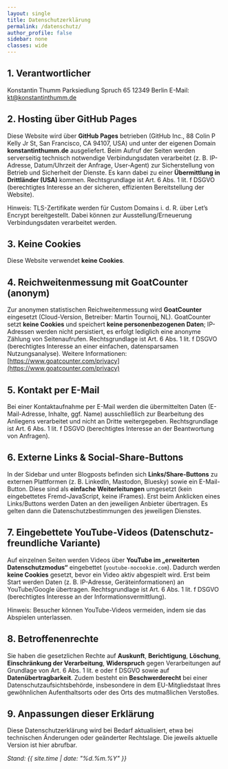 ```yaml
---
layout: single
title: Datenschutzerklärung
permalink: /datenschutz/
author_profile: false
sidebar: none
classes: wide
---
```


## 1. Verantwortlicher

Konstantin Thumm
Parksiedlung Spruch 65
12349 Berlin
E-Mail: [kt@konstantinthumm.de](mailto:kt@konstantinthumm.de)


## 2. Hosting über GitHub Pages

Diese Website wird über **GitHub Pages** betrieben (GitHub Inc., 88 Colin P Kelly Jr St, San Francisco, CA 94107, USA) und unter der eigenen Domain **konstantinthumm.de** ausgeliefert.
Beim Aufruf der Seiten werden serverseitig technisch notwendige Verbindungsdaten verarbeitet (z. B. IP-Adresse, Datum/Uhrzeit der Anfrage, User-Agent) zur Sicherstellung von Betrieb und Sicherheit der Dienste.
Es kann dabei zu einer **Übermittlung in Drittländer (USA)** kommen. Rechtsgrundlage ist Art. 6 Abs. 1 lit. f DSGVO (berechtigtes Interesse an der sicheren, effizienten Bereitstellung der Website).

Hinweis: TLS-Zertifikate werden für Custom Domains i. d. R. über Let’s Encrypt bereitgestellt. Dabei können zur Ausstellung/Erneuerung Verbindungsdaten verarbeitet werden.


## 3. Keine Cookies

Diese Website verwendet **keine Cookies**.


## 4. Reichweitenmessung mit GoatCounter (anonym)

Zur anonymen statistischen Reichweitenmessung wird **GoatCounter** eingesetzt (Cloud-Version, Betreiber: Martin Tournoij, NL).
GoatCounter setzt **keine Cookies** und speichert **keine personenbezogenen Daten**; IP-Adressen werden nicht persistiert, es erfolgt lediglich eine anonyme Zählung von Seitenaufrufen.
Rechtsgrundlage ist Art. 6 Abs. 1 lit. f DSGVO (berechtigtes Interesse an einer einfachen, datensparsamen Nutzungsanalyse).
Weitere Informationen: [https://www.goatcounter.com/privacy](https://www.goatcounter.com/privacy)


## 5. Kontakt per E-Mail

Bei einer Kontaktaufnahme per E-Mail werden die übermittelten Daten (E-Mail-Adresse, Inhalte, ggf. Name) ausschließlich zur Bearbeitung des Anliegens verarbeitet und nicht an Dritte weitergegeben.
Rechtsgrundlage ist Art. 6 Abs. 1 lit. f DSGVO (berechtigtes Interesse an der Beantwortung von Anfragen).


## 6. Externe Links & Social-Share-Buttons

In der Sidebar und unter Blogposts befinden sich **Links/Share-Buttons** zu externen Plattformen (z. B. LinkedIn, Mastodon, Bluesky) sowie ein E-Mail-Button.
Diese sind als **einfache Weiterleitungen** umgesetzt (kein eingebettetes Fremd-JavaScript, keine iFrames). Erst beim Anklicken eines Links/Buttons werden Daten an den jeweiligen Anbieter übertragen.
Es gelten dann die Datenschutzbestimmungen des jeweiligen Dienstes.


## 7. Eingebettete YouTube-Videos (Datenschutz-freundliche Variante)

Auf einzelnen Seiten werden Videos über **YouTube im „erweiterten Datenschutzmodus“** eingebettet
(`youtube-nocookie.com`).
Dadurch werden **keine Cookies** gesetzt, bevor ein Video aktiv abgespielt wird.
Erst beim Start werden Daten (z. B. IP-Adresse, Geräteinformationen) an YouTube/Google übertragen.
Rechtsgrundlage ist Art. 6 Abs. 1 lit. f DSGVO (berechtigtes Interesse an der Informationsvermittlung).

Hinweis: Besucher können YouTube-Videos vermeiden, indem sie das Abspielen unterlassen.



## 8. Betroffenenrechte

Sie haben die gesetzlichen Rechte auf **Auskunft**, **Berichtigung**, **Löschung**, **Einschränkung der Verarbeitung**, **Widerspruch** gegen Verarbeitungen auf Grundlage von Art. 6 Abs. 1 lit. e oder f DSGVO sowie auf **Datenübertragbarkeit**.
Zudem besteht ein **Beschwerderecht** bei einer Datenschutzaufsichtsbehörde, insbesondere in dem EU-Mitgliedstaat Ihres gewöhnlichen Aufenthaltsorts oder des Orts des mutmaßlichen Verstoßes.


## 9. Anpassungen dieser Erklärung

Diese Datenschutzerklärung wird bei Bedarf aktualisiert, etwa bei technischen Änderungen oder geänderter Rechtslage. Die jeweils aktuelle Version ist hier abrufbar.

*Stand: {{ site.time | date: "%d.%m.%Y" }}*

